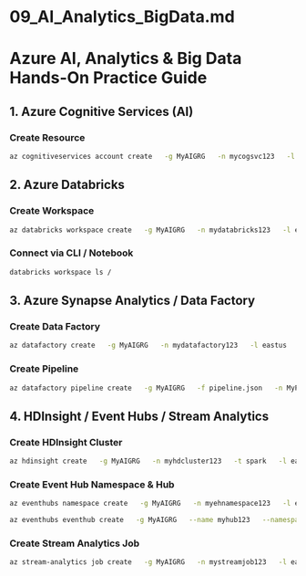 # 09_AI_Analytics_BigData.md

# Azure AI, Analytics & Big Data Hands-On Practice Guide

## 1. Azure Cognitive Services (AI)
### Create Resource
```bash
az cognitiveservices account create   -g MyAIGRG   -n mycogsvc123   -l eastus   --kind CognitiveServices   --sku S1
```

## 2. Azure Databricks
### Create Workspace
```bash
az databricks workspace create   -g MyAIGRG   -n mydatabricks123   -l eastus   --sku standard
```

### Connect via CLI / Notebook
```bash
databricks workspace ls /
```

## 3. Azure Synapse Analytics / Data Factory
### Create Data Factory
```bash
az datafactory create   -g MyAIGRG   -n mydatafactory123   -l eastus
```

### Create Pipeline
```bash
az datafactory pipeline create   -g MyAIGRG   -f pipeline.json   -n MyPipeline123   -n mydatafactory123
```

## 4. HDInsight / Event Hubs / Stream Analytics
### Create HDInsight Cluster
```bash
az hdinsight create   -g MyAIGRG   -n myhdcluster123   -t spark   -l eastus   --storage-account mystorageacct123
```

### Create Event Hub Namespace & Hub
```bash
az eventhubs namespace create   -g MyAIGRG   -n myehnamespace123   -l eastus

az eventhubs eventhub create   -g MyAIGRG   --name myhub123   --namespace-name myehnamespace123
```

### Create Stream Analytics Job
```bash
az stream-analytics job create   -g MyAIGRG   -n mystreamjob123   -l eastus   --output-error-policy Stop
```
